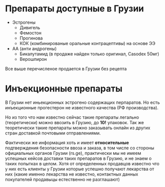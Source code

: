 # Препараты доступные в Грузии

- Эстрогены
  - Дивигель
  - Фемостон
  - Прогинова
  - КОК (комбинированые оральные контрацептивы) на основе ЭЭ
- АА (анти андрогены)
  - Бикалутамид (в продаже найден только оригинал, Casodex 50мг)
  - Верошпирон

Все выше перечисленое продается в Грузии без рецепта

# Инъекционные препараты

В Грузии нет иньекционных эстрогено содержащих перпаратов. Но есть инъекционные
прогестерон не известного качества (РФ производства).

Но из того что нам известно сейчас такие препараты легально (теоретически)
можно ввозить в Грузию, до **10!** упаковок. Так же теоретически такие
препараты можно заказывать онлайн из других стран доставкой почтовыми
отправлениями.

Фактически же информация хоть и имеет **относительные** подтверждения
безопасности ввоза и заказа, в том числе со стороны официальных
органов Грузии (rs.ge), практически мы не имеем успешных кейсов
доставки таких препаратов в Грузию, и не знаем о таких попытках в
целом. Хотя от определенных продавцов известно что у них есть клиенты
у Грузии которые успешно получают лекарства от них (какие именно
лекарства не известно, контактных данных покупателей продавыцы
естественно не разглашают)
